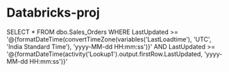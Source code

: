 # Databricks-proj

SELECT *
FROM dbo.Sales_Orders
WHERE LastUpdated >= '@{formatDateTime(convertTimeZone(variables('LastLoadtime'), 'UTC', 'India Standard Time'), 'yyyy-MM-dd HH:mm:ss')}'
  AND LastUpdated >= '@{formatDateTime(activity('Lookup1').output.firstRow.LastUpdated, 'yyyy-MM-dd HH:mm:ss')}'
